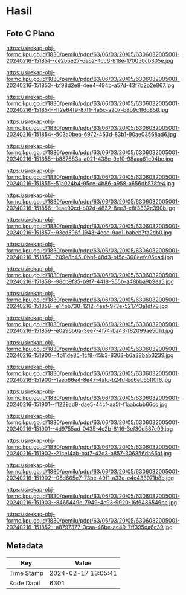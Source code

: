 # Hasil

## Foto C Plano

https://sirekap-obj-formc.kpu.go.id/1830/pemilu/pdpr/63/06/03/20/05/6306032005001-20240216-151851--ce2b5e27-6e52-4cc6-818e-170050cb305e.jpg

https://sirekap-obj-formc.kpu.go.id/1830/pemilu/pdpr/63/06/03/20/05/6306032005001-20240216-151853--bf98d2e8-4ee4-494b-a57d-43f7b2b2e867.jpg

https://sirekap-obj-formc.kpu.go.id/1830/pemilu/pdpr/63/06/03/20/05/6306032005001-20240216-151854--ff2e64f9-87f1-4e5c-a207-b8b9c1f6d856.jpg

https://sirekap-obj-formc.kpu.go.id/1830/pemilu/pdpr/63/06/03/20/05/6306032005001-20240216-151854--503a0bea-6972-463d-83b1-90ae03568ad6.jpg

https://sirekap-obj-formc.kpu.go.id/1830/pemilu/pdpr/63/06/03/20/05/6306032005001-20240216-151855--b887683a-a021-438c-9cf0-98aaa61e94be.jpg

https://sirekap-obj-formc.kpu.go.id/1830/pemilu/pdpr/63/06/03/20/05/6306032005001-20240216-151855--51a024b4-95ce-4b86-a958-a656db578fe4.jpg

https://sirekap-obj-formc.kpu.go.id/1830/pemilu/pdpr/63/06/03/20/05/6306032005001-20240216-151856--1eae90cd-b02d-4832-8ee3-c8f3332c390b.jpg

https://sirekap-obj-formc.kpu.go.id/1830/pemilu/pdpr/63/06/03/20/05/6306032005001-20240216-151857--93cd596f-1943-4ede-9ac1-babeb7fa2db0.jpg

https://sirekap-obj-formc.kpu.go.id/1830/pemilu/pdpr/63/06/03/20/05/6306032005001-20240216-151857--209e8c45-0bbf-48d3-bf5c-300eefc05ead.jpg

https://sirekap-obj-formc.kpu.go.id/1830/pemilu/pdpr/63/06/03/20/05/6306032005001-20240216-151858--98cb9f35-b9f7-4418-955b-a48bba9b9ea5.jpg

https://sirekap-obj-formc.kpu.go.id/1830/pemilu/pdpr/63/06/03/20/05/6306032005001-20240216-151858--e14bb730-1212-4eef-973e-521743a1df78.jpg

https://sirekap-obj-formc.kpu.go.id/1830/pemilu/pdpr/63/06/03/20/05/6306032005001-20240216-151859--e0a96b6a-3ee7-4f74-ba43-f82099ae501d.jpg

https://sirekap-obj-formc.kpu.go.id/1830/pemilu/pdpr/63/06/03/20/05/6306032005001-20240216-151900--4b11de85-1cf8-45b3-8363-b6a39bab3239.jpg

https://sirekap-obj-formc.kpu.go.id/1830/pemilu/pdpr/63/06/03/20/05/6306032005001-20240216-151900--1aeb66e4-8e47-4afc-b24d-bd6eb65ff0f6.jpg

https://sirekap-obj-formc.kpu.go.id/1830/pemilu/pdpr/63/06/03/20/05/6306032005001-20240216-151901--f1229ad9-dae5-44cf-aa5f-f1aabcbb66cc.jpg

https://sirekap-obj-formc.kpu.go.id/1830/pemilu/pdpr/63/06/03/20/05/6306032005001-20240216-151901--4d9755ad-0435-4c2b-8116-3ef30d587e99.jpg

https://sirekap-obj-formc.kpu.go.id/1830/pemilu/pdpr/63/06/03/20/05/6306032005001-20240216-151902--21ce14ab-baf7-42d3-a857-306856da66af.jpg

https://sirekap-obj-formc.kpu.go.id/1830/pemilu/pdpr/63/06/03/20/05/6306032005001-20240216-151902--08d665e7-73be-49f1-a33e-e4e433971b8b.jpg

https://sirekap-obj-formc.kpu.go.id/1830/pemilu/pdpr/63/06/03/20/05/6306032005001-20240216-151903--8465449e-7949-4c93-9920-16f6486546bc.jpg

https://sirekap-obj-formc.kpu.go.id/1830/pemilu/pdpr/63/06/03/20/05/6306032005001-20240216-151852--a8797377-3caa-46be-ac49-7ff395da6c39.jpg


## Metadata

| Key        | Value               |
| ---------- | ------------------- |
| Time Stamp | 2024-02-17 13:05:41 |
| Kode Dapil | 6301                |



